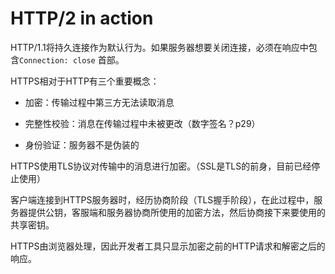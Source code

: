 # HTTP/2 in action

HTTP/1.1将持久连接作为默认行为。如果服务器想要关闭连接，必须在响应中包含`Connection: close` 首部。

HTTPS相对于HTTP有三个重要概念：

+ 加密：传输过程中第三方无法读取消息

+ 完整性校验：消息在传输过程中未被更改（数字签名？p29）

+ 身份验证：服务器不是伪装的

HTTPS使用TLS协议对传输中的消息进行加密。（SSL是TLS的前身，目前已经停止使用）

客户端连接到HTTPS服务器时，经历协商阶段（TLS握手阶段），在此过程中，服务器提供公钥，客服端和服务器协商所使用的加密方法，然后协商接下来要使用的共享密钥。

HTTPS由浏览器处理，因此开发者工具只显示加密之前的HTTP请求和解密之后的响应。


